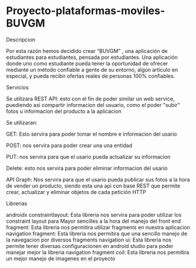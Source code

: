 # Proyecto-plataformas-moviles-BUVGM

Descripcion

Por esta razón hemos decidido crear “BUVGM” , una aplicación de estudiantes para estudiantes, 
pensada por estudiantes. Una aplicación donde uno como estudiante pueda tener la oportunidad 
de ofrecer mediante un método confiable a gente de su entorno, algún artículo en especial, 
y pueda recibir ofertas reales de personas 100% confiables.

Servicios

Se utilizara  REST API: esto con el fin de poder similar un web service, puediendo asi compartir 
informacion del usuario, como el poder "subir" fotos u informacion del producto a la aplicacion


Se utilizaran:

GET: Esto servira para poder tomar el nombre e informacion del usario 

POST: nos servira para poder crear una una entidad 

PUT: nos servira para que el usario pueda actualizar su informacion 

Delete: esto nos servira para poder eliminar informacion del usario 

API Graph: Nos servira para que el usario pueda publicar sus fotos a la hora de vender un producto, 
siendo esta una api con base REST que permite crear, actualizar y eliminar objetos de cada petición HTTP

Librerias

androidx constraintlayout: Esta libreria nos servira para poder utilizar los constraint layout para
                           Mayor sencilles a la hora del manejo del front end
fragment: Esta libreria nos permitira utilizar fragments en nuestra aplicacion
navigation fragment: Esta libreria nos permitira que una sencillo manejo de la navegacion por 
                     diversos fragments
navigation ui: Esta libreria nos permite tener diversas configuracionen en android studio
               para poder manejar mejor la libreria navigation fragment
coil: Esta libreria nos permitira un mejor manejo de imagenes en el proyecto

